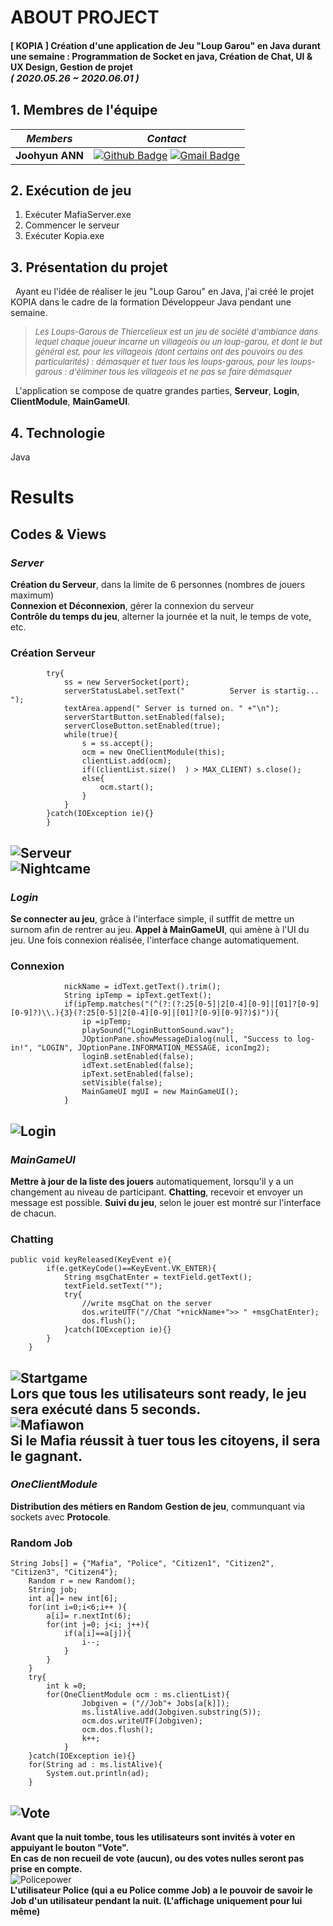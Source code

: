 
# ABOUT PROJECT
#### [ KOPIA ] Création d'une application de Jeu "Loup Garou" en Java durant une semaine : Programmation de Socket en java, Création de Chat, UI & UX Design, Gestion de projet<br><span style="font-size:15px">*( 2020.05.26 ~ 2020.06.01 )*</span>

## 1. Membres de l'équipe

|*Members*|*Contact*|
|:---:|---|
|**Joohyun ANN**|[![Github Badge](https://img.shields.io/badge/-Github-000?style=flat-square&logo=Github&logoColor=white)](http://github.com/catwithhumanface) [![Gmail Badge](https://img.shields.io/badge/-annjh11@gmail.com-c14438?style=flat-square&logo=Gmail&logoColor=white&link=mailto:annjh11@gmail.com)](mailto:annjh11@gmail.com)|


## 2. Exécution de jeu
1. Exécuter MafiaServer.exe
2. Commencer le serveur
3. Exécuter Kopia.exe
   
## 3. Présentation du projet
&nbsp; Ayant eu l'idée de réaliser le jeu "Loup Garou" en Java, j'ai créé le projet KOPIA dans le cadre de la formation Développeur Java pendant une semaine.<br>

> <span style="font-size:13px">*Les Loups-Garous de Thiercelieux est un jeu de société d'ambiance dans lequel chaque joueur incarne un villageois ou un loup-garou, et dont le but général est, pour les villageois (dont certains ont des pouvoirs ou des particularités) : démasquer et tuer tous les loups-garous, pour les loups-garous : d'éliminer tous les villageois et ne pas se faire démasquer*<br></span>

&nbsp; L'application se compose de quatre grandes parties, **Serveur**, **Login**, **ClientModule**, **MainGameUI**.

## 4. Technologie 
Java

# Results
## Codes & Views
### *Server*
**Création du Serveur**, dans la limite de 6 personnes (nombres de jouers maximum)<br>
**Connexion et Déconnexion**, gérer la connexion du serveur<br>
**Contrôle du temps du jeu**, alterner la journée et la nuit, le temps de vote, etc.<br>


### Création Serveur
			try{
				ss = new ServerSocket(port);
				serverStatusLabel.setText("          Server is startig...         ");
				textArea.append(" Server is turned on. " +"\n");
				serverStartButton.setEnabled(false);
				serverCloseButton.setEnabled(true);
				while(true){
					s = ss.accept();
					ocm = new OneClientModule(this);
					clientList.add(ocm);
					if((clientList.size()  ) > MAX_CLIENT) s.close();
					else{
						ocm.start();
					}
				}
			}catch(IOException ie){}
			}
	

![Serveur](Images/serveron.gif)
<br>
![Nightcame](Images/nightcame.gif)
<br>
---
### *Login*
**Se connecter au jeu**, grâce à l'interface simple, il sutffit de mettre un surnom afin de rentrer au jeu.
**Appel à MainGameUI**, qui amène à l'UI du jeu. Une fois connexion réalisée, l'interface change automatiquement.

### Connexion
				nickName = idText.getText().trim();
				String ipTemp = ipText.getText();
				if(ipTemp.matches("(^(?:(?:25[0-5]|2[0-4][0-9]|[01]?[0-9][0-9]?)\\.){3}(?:25[0-5]|2[0-4][0-9]|[01]?[0-9][0-9]?)$)")){
					ip =ipTemp;
					playSound("LoginButtonSound.wav");
					JOptionPane.showMessageDialog(null, "Success to log-in!", "LOGIN", JOptionPane.INFORMATION_MESSAGE, iconImg2);
					loginB.setEnabled(false);
					idText.setEnabled(false);
					ipText.setEnabled(false);
					setVisible(false);
					MainGameUI mgUI = new MainGameUI();
				}


![Login](Images/login.gif)
<br>
---
### *MainGameUI*

**Mettre à jour de la liste des jouers** automatiquement, lorsqu'il y a un changement au niveau de participant.
**Chatting**, recevoir et envoyer un message est possible.
**Suivi du jeu**, selon le jouer est montré sur l'interface de chacun.

### Chatting
	public void keyReleased(KeyEvent e){ 
			if(e.getKeyCode()==KeyEvent.VK_ENTER){
				String msgChatEnter = textField.getText();
				textField.setText("");
				try{
					//write msgChat on the server
					dos.writeUTF("//Chat "+nickName+">> " +msgChatEnter);
					dos.flush();
				}catch(IOException ie){}
			}
		}



![Startgame](Images/startgame.gif)
<br>
**Lors que tous les utilisateurs sont ready, le jeu sera exécuté dans 5 seconds.**<br>
![Mafiawon](Images/mafiawon.gif)
<br>
**Si le Mafia réussit à tuer tous les citoyens, il sera le gagnant.**<br>
---
### *OneClientModule*
**Distribution des métiers en Random**
**Gestion de jeu**, communquant via sockets avec **Protocole**.
### Random Job
	String Jobs[] = {"Mafia", "Police", "Citizen1", "Citizen2", "Citizen3", "Citizen4"};
		Random r = new Random();
		String job;
		int a[]= new int[6];
		for(int i=0;i<6;i++ ){
			a[i]= r.nextInt(6);
			for(int j=0; j<i; j++){
				if(a[i]==a[j]){
					i--;
				}
			}
		}
		try{
			int k =0;
			for(OneClientModule ocm : ms.clientList){
					Jobgiven = ("//Job"+ Jobs[a[k]]);
					ms.listAlive.add(Jobgiven.substring(5));
					ocm.dos.writeUTF(Jobgiven);
					ocm.dos.flush();
					k++;
				}	
		}catch(IOException ie){}
		for(String ad : ms.listAlive){
			System.out.println(ad);
		}


![Vote](Images/vote.gif)
<br>
---
**Avant que la nuit tombe, tous les utilisateurs sont invités à voter en appuiyant le bouton "Vote".**<br>
**En cas de non recueil de vote (aucun), ou des votes nulles seront pas prise en compte.**<br>
![Policepower](Images/policepower.gif)
<br>
**L'utilisateur Police (qui a eu Police comme Job) a le pouvoir de savoir le Job d'un utilisateur pendant la nuit. (L'affichage uniquement pour lui même)**<br>
